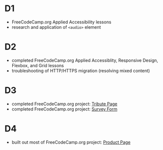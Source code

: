 # D1

- FreeCodeCamp.org Applied Accessibility lessons
- research and application of `<audio>` element

# D2

- completed FreeCodeCamp.org Applied Accessiblity, Responsive Design, Flexbox, and Grid lessons
- troubleshooting of HTTP/HTTPS migration (resolving mixed content)

# D3

- completed FreeCodeCamp.org project: [Tribute Page](https://codepen.io/digilou/pen/oyJXmp)
- completed FreeCodeCamp.org project: [Survey Form](https://codepen.io/digilou/pen/WyLMVV)

# D4

- built out most of FreeCodeCamp.org project: [Product Page](https://codepen.io/digilou/pen/wXRxab)
